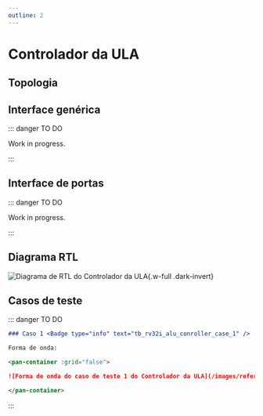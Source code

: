 ```yaml
---
outline: 2
---
```


# Controlador da ULA

## Topologia

<pan-container>

<!--@include: @<!--@include: @/.includes/rv32i_alu_conroller-topology.md-->

</pan-container>

## Interface genérica

::: danger TO DO

Work in progress.

:::

## Interface de portas

::: danger TO DO

Work in progress.

:::

## Diagrama RTL

<pan-container>

![Diagrama de RTL do Controlador da ULA](/images/reference/components/rv32i_alu_controller_netlist.svg){.w-full .dark-invert}

</pan-container>

## Casos de teste

::: danger TO DO

```md
### Caso 1 <Badge type="info" text="tb_rv32i_alu_conroller_case_1" />

Forma de onda:

<pan-container :grid="false">

![Forma de onda do caso de teste 1 do Controlador da ULA](/images/reference/components/tb_rv32i_alu_conroller_case_1.svg){.w-full .dark-invert}

</pan-container>

```

:::
